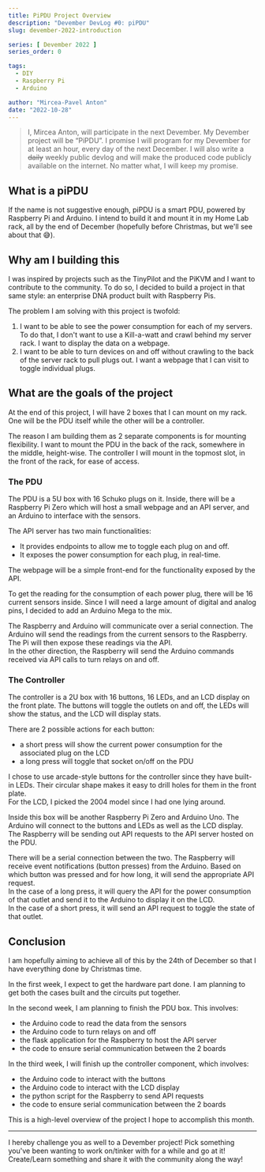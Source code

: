 ```yaml
---
title: PiPDU Project Overview
description: "Devember DevLog #0: piPDU"
slug: devember-2022-introduction

series: [ Devember 2022 ]
series_order: 0

tags:
  - DIY
  - Raspberry Pi
  - Arduino

author: "Mircea-Pavel Anton"
date: "2022-10-28"
---
```


> I, Mircea Anton, will participate in the next Devember. My Devember project will be “PiPDU”. I promise I will program for my Devember for at least an hour, every day of the next December. I will also write a ~~daily~~ weekly public devlog and will make the produced code publicly available on the internet. No matter what, I will keep my promise.

## What is a piPDU

If the name is not suggestive enough, piPDU is a smart PDU, powered by Raspberry Pi and Arduino. I intend to build it and mount it in my Home Lab rack, all by the end of December (hopefully before Christmas, but we'll see about that 😅).

## Why am I building this

I was inspired by projects such as the TinyPilot and the PiKVM and I want to contribute to the community. To do so, I decided to build a project in that same style: an enterprise DNA product built with Raspberry Pis.

The problem I am solving with this project is twofold:

1. I want to be able to see the power consumption for each of my servers. To do that, I don't want to use a Kill-a-watt and crawl behind my server rack. I want to display the data on a webpage.
2. I want to be able to turn devices on and off without crawling to the back of the server rack to pull plugs out. I want a webpage that I can visit to toggle individual plugs.

## What are the goals of the project

At the end of this project, I will have 2 boxes that I can mount on my rack. One will be the PDU itself while the other will be a controller.

The reason I am building them as 2 separate components is for mounting flexibility. I want to mount the PDU in the back of the rack, somewhere in the middle, height-wise. The controller I will mount in the topmost slot, in the front of the rack, for ease of access.

### The PDU

The PDU is a 5U box with 16 Schuko plugs on it. Inside, there will be a Raspberry Pi Zero which will host a small webpage and an API server, and an Arduino to interface with the sensors.

The API server has two main functionalities:

- It provides endpoints to allow me to toggle each plug on and off.
- It exposes the power consumption for each plug, in real-time.

The webpage will be a simple front-end for the functionality exposed by the API.

To get the reading for the consumption of each power plug, there will be 16 current sensors inside. Since I will need a large amount of digital and analog pins, I decided to add an Arduino Mega to the mix.

The Raspberry and Arduino will communicate over a serial connection. The Arduino will send the readings from the current sensors to the Raspberry. The Pi will then expose these readings via the API.  
In the other direction, the Raspberry will send the Arduino commands received via API calls to turn relays on and off.

### The Controller

The controller is a 2U box with 16 buttons, 16 LEDs, and an LCD display on the front plate. The buttons will toggle the outlets on and off, the LEDs will show the status, and the LCD will display stats.

There are 2 possible actions for each button:

- a short press will show the current power consumption for the associated plug on the LCD
- a long press will toggle that socket on/off on the PDU

I chose to use arcade-style buttons for the controller since they have built-in LEDs. Their circular shape makes it easy to drill holes for them in the front plate.  
For the LCD, I picked the 2004 model since I had one lying around.

Inside this box will be another Raspberry Pi Zero and Arduino Uno. The Arduino will connect to the buttons and LEDs as well as the LCD display. The Raspberry will be sending out API requests to the API server hosted on the PDU.

There will be a serial connection between the two. The Raspberry will receive event notifications (button presses) from the Arduino. Based on which button was pressed and for how long, it will send the appropriate API request.  
In the case of a long press, it will query the API for the power consumption of that outlet and send it to the Arduino to display it on the LCD.  
In the case of a short press, it will send an API request to toggle the state of that outlet.

## Conclusion

I am hopefully aiming to achieve all of this by the 24th of December so that I have everything done by Christmas time.

In the first week, I expect to get the hardware part done. I am planning to get both the cases built and the circuits put together.

In the second week, I am planning to finish the PDU box. This involves:

- the Arduino code to read the data from the sensors
- the Arduino code to turn relays on and off
- the flask application for the Raspberry to host the API server
- the code to ensure serial communication between the 2 boards

In the third week, I will finish up the controller component, which involves:

- the Arduino code to interact with the buttons
- the Arduino code to interact with the LCD display
- the python script for the Raspberry to send API requests
- the code to ensure serial communication between the 2 boards

This is a high-level overview of the project I hope to accomplish this month.

---

I hereby challenge you as well to a Devember project! Pick something you've been wanting to work on/tinker with for a while and go at it! Create/Learn something and share it with the community along the way!
